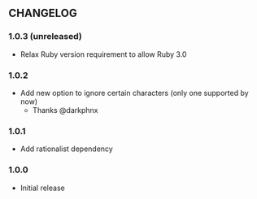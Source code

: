 ## CHANGELOG

### 1.0.3 (unreleased)

* Relax Ruby version requirement to allow Ruby 3.0

### 1.0.2

* Add new option to ignore certain characters (only one supported by now)
  * Thanks @darkphnx

### 1.0.1

* Add rationalist dependency

### 1.0.0

* Initial release

